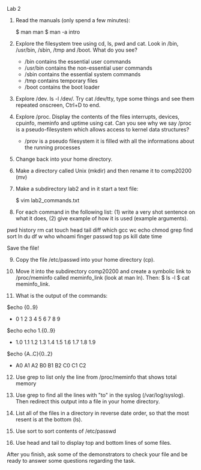 Lab 2

1. Read the manuals (only spend a few minutes):

   $ man man
   $ man -a intro

2. Explore the filesystem tree using cd, ls, pwd and cat. Look in /bin, /usr/bin, /sbin, /tmp and /boot. What do you see?
   - /bin contains the essential user commands
   - /usr/bin contains the non-essential user commands
   - /sbin contains the essential system commands
   - /tmp contains temporary files
   - /boot contains the boot loader

3. Explore /dev. ls -l /dev/. Try cat /dev/tty, type some things and see them repeated onscreen, Ctrl+D to end.

4. Explore /proc. Display the contents of the files interrupts, devices, cpuinfo, meminfo and uptime using cat. Can you see why we say /proc is a pseudo-filesystem which allows access to kernel data structures?
   - /prov is a pseudo filesystem it is filled with all the informations about the running processes

5. Change back into your home directory.

6. Make a directory called Unix (mkdir) and then rename it to comp20200 (mv)

7. Make a subdirectory lab2 and in it start a text file:

   $ vim lab2_commands.txt

8. For each command in the following list: (1) write a very shot sentence on what it does, (2)  give example of how it is used (example arguments).

pwd
history
rm
cat
touch
head
tail
diff
which
gcc
wc
echo
chmod
grep
find
sort
ln
du
df
w
who
whoami
finger
passwd
top
ps
kill
date
time

Save the file!

9. Copy the file /etc/passwd into your home directory (cp).

10. Move it into the subdirectory comp20200 and create a symbolic link to /proc/meminfo called meminfo_link (look at man ln).
Then:
  $ ls -l
  $ cat meminfo_link.


11. What is the output of the commands:

$echo {0..9}
- 0 1 2 3 4 5 6 7 8 9

$echo echo 1.{0..9}
- 1.0 1.1 1.2 1.3 1.4 1.5 1.6 1.7 1.8 1.9

$echo {A..C}{0..2}
- A0 A1 A2 B0 B1 B2 C0 C1 C2

12. Use grep to list only the line from /proc/meminfo that shows total memory

13. Use grep to find all the lines with "to" in the syslog (/var/log/syslog). Then redirect this output into a file in your home directory.
14. List all of the files in a directory in reverse date order, so that the most resent is at the bottom (ls).
15. Use sort to sort contents of /etc/passwd
16. Use head and tail to display top and bottom lines of some files.

After you finish, ask some of the demonstrators to check your file and be ready to answer some questions regarding the task. 